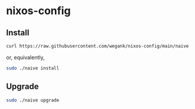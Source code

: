 # nixos-config

## Install

```bash
curl https://raw.githubusercontent.com/wegank/nixos-config/main/naive | sudo bash -s -- netinstall
```

or, equivalently,

```bash
sudo ./naive install
```

## Upgrade

```bash
sudo ./naive upgrade
```
